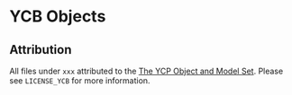 # YCB Objects

## Attribution

All files under `xxx` attributed to the
[The YCP Object and Model Set](http://ycb-benchmarks.s3-website-us-east-1.amazonaws.com/). Please see
`LICENSE_YCB` for more information.
